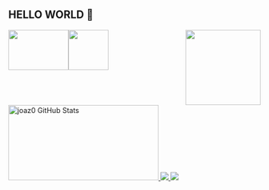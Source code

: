 ## HELLO WORLD 👋
<img src="https://i.pinimg.com/originals/c8/88/ec/c888ec0f20ad324bf182d51dbe767611.gif" alt="">

<div style="display: flex;">
<img src="https://cdn.jsdelivr.net/gh/devicons/devicon@latest/icons/python/python-original-wordmark.svg" height="80px" width="120px" alt="">
<img src="https://cdn.jsdelivr.net/gh/devicons/devicon@latest/icons/mysql/mysql-original-wordmark.svg" height="80px" width="120px" alt="">
<div style="width: 200px;">
</div>

<a href="https://github.com/joaz0">
<img loading="lazy" height="150em" src="https://github-readme-stats.vercel.app/api/top-langs/?username=joaz0&layout=compact&langs_count=7&theme=dracula"/>
</a>
</div>
<a href="app.lofi.co">
<a href="app.lofi.co">    
<img height="150rem" width="300rem"  alt="joaz0 GitHub Stats" src="https://awesome-github-stats.azurewebsites.net/user-stats/joaz0?cardType=github&theme=synthwave" />  </a>
  
<a href="joazrodrigues21@gmail.com">
<img src="https://img.shields.io/badge/Gmail-D14836?style=for-the-badge&logo=gmail&logoColor=white"/>  
</a>
<a href="https://www.linkedin.com/in/joaz-rodrigues516b492b0">
<img src="https://img.shields.io/badge/LinkedIn-0077B5?style=for-the-badge&logo=linkedin&logoColor=white"/>
</a>


